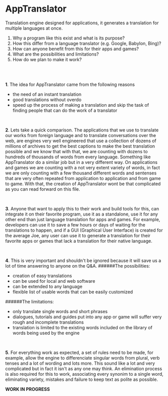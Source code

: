 # AppTranslator
Translation engine designed for applications, it generates a translation for multiple languages at once.

1. Why a program like this exist and what is its purpose?
2. How this differ from a language translator (e.g. Google, Babylon, Bing)?
3. How can anyone benefit from this for their apps and games?
4. What are the possibilities and limitations?
5. How do we plan to make it work?

<br> <br>

**1**. The idea for AppTranslator came from the following reasons
  - the need of an instant translation
  - good translations without overdo
  - speed up the process of making a translation and skip the task of finding people that can do the work of a translator

<br>

**2**. Lets take a quick comparison. The applications that we use to translate our works from foreign language and to translate conversations over the web, are engines very well engineered that use a collection of dozens of millions of archives to get the best captions to make the best translation possible and we know that with that, we are counting with dozens to hundreds of thousands of words from every language.
Something like AppTranslator do a similar job but in a very different way. On applications and games we are counting with a not very extent variety of words, in fact we are only counting with a few thousand different words and sentenses that are very often repeated from application to application and from game to game. With that, the creation of AppTranslator wont be that complicated as you can read forward on this file.

<br>

**3**. Anyone that want to apply this to their work and build tools for this, can integrate it on their favorite program, use it as a standalone, use it for any other end than just language translation for apps and games. For example, developers can use it to save a few hours or days of waiting for the translations to happen, and if a GUI (Graphical User Interface) is created for the average Joe, any user can use it to generate a translation for their favorite apps or games that lack a translation for their native language.

<br>

**4**. This is very important and shouldn't be ignored because it will save us a lot of time answering to anyone on the Q&A.
######The possibilities:
- creation of easy translations
- can be used for local and web software
- can be extended to any language 
- flexible list of usable words that can be easily customized

######The limitations:
- only translate single words and short phrases
- dialogues, tutorials and guides put into any app or game will suffer very rough and incomplete translations
- translation is limited to the existing words included on the library of words being used by the engine

<br>

**5**. For everything work as expected, a set of rules need to be made, for example, allow the engine to differenciate singular words from plural, verb tenses and a lot of wording and lots more. This sound like a lot and very complicated but in fact it isn't as any one may think. An elimination process is also required for this to work, associating every synonim to a single word, eliminating variety, mistakes and failure to keep text as polite as possible.

**WORK IN PROGRESS**
